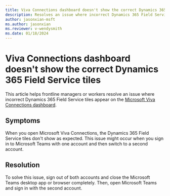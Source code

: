 ```yaml
---
title: Viva Connections dashboard doesn't show the correct Dynamics 365 Field Service tiles
description: Resolves an issue where incorrect Dynamics 365 Field Service tiles appear on the Viva Connections dashboard.
author: jasonxian-msft
ms.author: jasonxian
ms.reviewer: v-wendysmith
ms.date: 01/18/2024
---
```

# Viva Connections dashboard doesn't show the correct Dynamics 365 Field Service tiles

This article helps frontline managers or workers resolve an issue where incorrect Dynamics 365 Field Service tiles appear on the [Microsoft Viva Connections dashboard](/viva/connections/create-dashboard).

## Symptoms

When you open Microsoft Viva Connections, the Dynamics 365 Field Service tiles don't show as expected. This issue might occur when you sign in to Microsoft Teams with one account and then switch to a second account.

## Resolution

To solve this issue, sign out of both accounts and close the Microsoft Teams desktop app or browser completely. Then, open Microsoft Teams and sign in with the second account.

